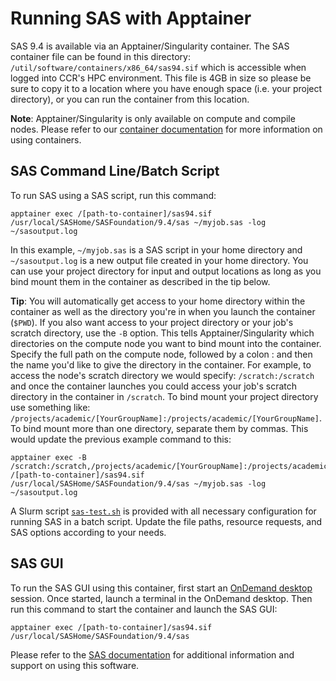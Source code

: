 # Running SAS with Apptainer

SAS 9.4 is available via an Apptainer/Singularity container. The SAS container file can be found in this directory: `/util/software/containers/x86_64/sas94.sif` which is accessible when logged into CCR's HPC environment.  This file is 4GB in size so please be sure to copy it to a location where you have enough space (i.e. your project directory), or you can run the container from this location.

**Note**: Apptainer/Singularity is only available on compute and compile nodes. Please refer to our [container documentation](https://docs.ccr.buffalo.edu/en/latest/howto/containerization/) for more information on using containers.

## SAS Command Line/Batch Script

To run SAS using a SAS script, run this command:
```
apptainer exec /[path-to-container]/sas94.sif /usr/local/SASHome/SASFoundation/9.4/sas ~/myjob.sas -log ~/sasoutput.log
```
In this example, `~/myjob.sas` is a SAS script in your home directory and `~/sasoutput.log` is a new output file created in your home directory. You can use your project directory for input and output locations as long as you bind mount them in the container as described in the tip below.

**Tip**: You will automatically get access to your home directory within the container as well as the directory you're in when you launch the container (`$PWD`). If you also want access to your project directory or your job's scratch directory, use the `-B` option.  This tells Apptainer/Singularity which directories on the compute node you want to bind mount into the container. Specify the full path on the compute node, followed by a colon : and then the name you'd like to give the directory in the container.  For example, to access the node's scratch directory we would specify:  `/scratch:/scratch` and once the container launches you could access your job's scratch directory in the container in `/scratch`.  To bind mount your project directory use something like: `/projects/academic/[YourGroupName]:/projects/academic/[YourGroupName]`. To bind mount more than one directory, separate them by commas.  This would update the previous example command to this:
```
apptainer exec -B /scratch:/scratch,/projects/academic/[YourGroupName]:/projects/academic/[YourGroupName] /[path-to-container]/sas94.sif /usr/local/SASHome/SASFoundation/9.4/sas ~/myjob.sas -log ~/sasoutput.log
```

A Slurm script [`sas-test.sh`](./sas-test.sh) is provided with all necessary configuration for running SAS in a batch script. Update the file paths, resource requests, and SAS options according to your needs.

## SAS GUI

To run the SAS GUI using this container, first start an [OnDemand desktop](https://docs.ccr.buffalo.edu/en/latest/portals/ood/#interactive-apps) session. Once started, launch a terminal in the OnDemand desktop. Then run this command to start the container and launch the SAS GUI:
```
apptainer exec /[path-to-container]/sas94.sif /usr/local/SASHome/SASFoundation/9.4/sas
```

Please refer to the [SAS documentation](https://support.sas.com/en/documentation.html) for additional information and support on using this software.
